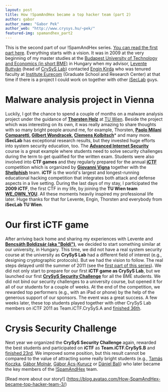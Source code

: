 ```yaml
---
layout: post
title: How !SpamAndHex became a top hacker team (part 2)
author: gabor
author_name: "Gabor Pek"
author_web: "http://www.crysys.hu/~pek/"
featured-img: spamandhex_part2
---
```


This is the second part of our !SpamAndHex series. [You can read the first part here](https://blog.avatao.com/How-SpamAndHex-became-top-hacker-team/). Everything starts with a vision. It was in 2009 at the very beginning of my master studies at the [Budapest University of Technology and Economics (in short BME)](http://www.bme.hu) in Hungary when my advisor, [Levente Buttyán](http://www.crysys.hu/member/buttyan) (head of [CrySyS Lab](http://www.crysys.hu)) contacted [Engin Kirda](http://www.ccs.neu.edu/home/ek/) who was tenured faculty at [Institute Eurecom](http://www.eurecom.fr/) (Graduate School and Research Center) at that time if there is a project I could work on together with other [iSecLab](https://iseclab.org/) guys. 

<!--excerpt-->

# Malware analysis project in Vienna 

Luckily, I got the chance to spend a couple of months on a malware analysis project under the guidance of **[Thorsten Holz](https://www.ei.rub.de/fakultaet/professuren/tho/)** at [TU Wien](https://www.tuwien.ac.at/en/). Beside the project which was interesting on its own, it was really amazing to share thoughts with so many bright people around me, for example, Thorsten, **[Paolo Milani Comparetti](https://www.linkedin.com/in/paolomc), [Gilbert Wondracek](http://www2.deloitte.com/at/de/ansprechpartner/gilbert-wondracek.html), [Clemens Kolbitsch](https://www.linkedin.com/in/clemens-kolbitsch-b4a6544b)*** and many more. **iSecLab** has exceptional research results, but they invested huge efforts into system security education, too. The **[Advanced Internet Security](https://secenv.seclab.tuwien.ac.at/secenv/default/inetsec2)** course is a great example where students need to solve security challenges during the term to get qualified for the written exam. Students were also involved into **CTF games** and they regularly prepared for the annual **[iCTF](https://ictf.cs.ucsb.edu/)** competition which is organized by **[Giovanni Vigna](http://www.cs.ucsb.edu/~vigna)** together with the **[Shellphish](http://www.shellphish.net/)** team. **iCTF** is the world's largest and longest-running educational hacking competition that integrates both attack and defense aspects in a live setting. During the last days of my stay, I participated the **2009 iCTF**, the first CTF in my life, by joining the **TU Wien team [WE_OWN_YOU](https://ctftime.org/team/1964)**. All these moments heavily inspired my professional life later. Huge thanks for that for Levente, Engin, Thorsten and everybody from **iSecLab TU Wien**.

# Our first iCTF game 

After arriving back home and sharing my experiences with Levente and **[Bencsáth Boldizsár (aka "Boldi")](http://www.crysys.hu/member/bencsath)**, we decided to start something similar at our university, in Hungary. This time, we did not have a real system security course at the university as **CrySyS Lab** had a different field of interest (e.g., designing cryptographic protocols). But we had the vision to follow. The real steps delayed until the summer of 2011 (see the [first part of this series](https://blog.avatao.com/How-SpamAndHex-became-top-hacker-team/)). We did not only start to prepare for our first **iCTF game as CrySyS Lab**, but we launched our first **[CrySyS Security Challenge](https://www.crysys.hu/securitychallenge/)** for all the BME students. We did not bind our security challenges to a university course, but opened it for all of our students for a couple of weeks. At the end of the competition, we rewarded top performers (e.g., with an iPad or phone) by the help of the generous support of our sponsors. The event was a great success. A few weeks later, these top students played together with other CrySyS Lab members on iCTF 2011 as Team.iCTF.CrySyS.A and [finished 36th](https://ctftime.org/event/22).

# Crysis Security Challenge

Next year we organized the **CrySyS Security Challenge** again, rewarded the best students and participated on **iCTF** as **Team.iCTF.CrySyS.B** and [finished 23rd](https://ctftime.org/event/22). We improved some position, but this result cannot be compared to the value of attracting some really bright students (e.g., [Tamás Koczka](https://twitter.com/koczkatamas), [Gábor Molnár](https://twitter.com/molnar_g), [Gábor Ács-Kurucz](https://twitter.com/acskurucz) or [Dániel Bali](https://twitter.com/balidani)) who later became the key members of the [!SpamAndHex](https://ctftime.org/team/5347) team. 

[Read more about our story!] (https://blog.avatao.com/How-SpamAndHex-became-top-hacker-team-3/)
